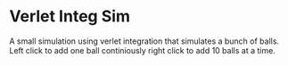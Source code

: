 # Verlet Integ Sim
 A small simulation using verlet integration that simulates a bunch of balls. Left click to add one ball continiously right click to add 10 balls at a time.
